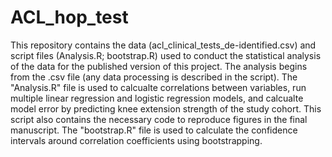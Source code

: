 # ACL_hop_test
This repository contains the data (acl_clinical_tests_de-identified.csv) and script files (Analysis.R; bootstrap.R) used to conduct the statistical analysis of the data for the published version of this project. The analysis begins from the .csv file (any data processing is described in the script). The "Analysis.R" file is used to calcualte correlations between variables, run multiple linear regression and logistic regression models, and calcualte model error by predicting knee extension strength of the study cohort. This script also contains the necessary code to reproduce figures in the final manuscript. The "bootstrap.R" file is used to calculate the confidence intervals around correlation coefficients using bootstrapping.
